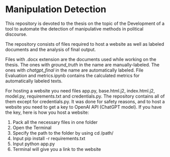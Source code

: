# Manipulation Detection

This repository is devoted to the thesis on the topic of the Development of a tool to automate the detection of manipulative methods in political discourse. 

The repository consists of files required to host a website as well as labeled documents and the analysis of final output.

Files with .docx extension are the documents used while working on the thesis. The ones with _ground_truth_ in the name are manually-labeled. The ones with _chatgpt_final_ in the name are automatically labeled. File Evaluation and metrics.ipynb contains the calculated metrics for automatically labeled texts.

For hosting a website you need files app.py, base.html.j2, index.html.j2, model.py, requirements.txt and credentials.py. The repository contains all of them except for credentials.py. It was done for safety reasons, and to host a website you need to get a key to OpenAI API (ChatGPT model). If you have the key, here is how you host a website:

1. Pack all the necessary files in one folder
2. Open the Terminal
3. Specify the path to the folder by using cd /path/
4. Input pip install -r requirements.txt
5. Input python app.py
6. Terminal will give you a link to the website
